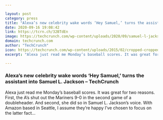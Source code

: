 ```yaml
---

layout: post
category: press
title: "Alexa’s new celebrity wake words ‘Hey Samuel,’ turns the assistant into Samuel L. Jackson"
date: 2020-09-16 19:08:42
link: https://tcrn.ch/32BTdEn
image: https://techcrunch.com/wp-content/uploads/2020/09/samuel-l-jackson-echo.jpg?w=711
domain: techcrunch.com
author: "TechCrunch"
icon: https://techcrunch.com/wp-content/uploads/2015/02/cropped-cropped-favicon-gradient.png?w=180
excerpt: "Alexa just read me Monday’s baseball scores. It was great for two reasons. First, the A’s shut out the Mariners 9-0 in the second game of a doubleheader. And second, she did so in Samuel L. Jackson’s voice. With Amazon based in Seattle, I assume they’re happy I’ve chosen to focus on the latter fact…"

---
```


### Alexa’s new celebrity wake words ‘Hey Samuel,’ turns the assistant into Samuel L. Jackson – TechCrunch

Alexa just read me Monday’s baseball scores. It was great for two reasons. First, the A’s shut out the Mariners 9-0 in the second game of a doubleheader. And second, she did so in Samuel L. Jackson’s voice. With Amazon based in Seattle, I assume they’re happy I’ve chosen to focus on the latter fact…